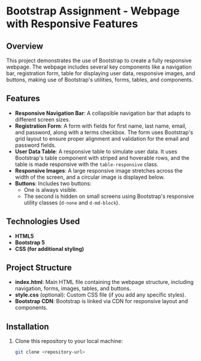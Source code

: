 # Bootstrap Assignment - Webpage with Responsive Features

## Overview
This project demonstrates the use of Bootstrap to create a fully responsive webpage. The webpage includes several key components like a navigation bar, registration form, table for displaying user data, responsive images, and buttons, making use of Bootstrap's utilities, forms, tables, and components.

## Features
- **Responsive Navigation Bar**: A collapsible navigation bar that adapts to different screen sizes.
- **Registration Form**: A form with fields for first name, last name, email, and password, along with a terms checkbox. The form uses Bootstrap's grid layout to ensure proper alignment and validation for the email and password fields.
- **User Data Table**: A responsive table to simulate user data. It uses Bootstrap's table component with striped and hoverable rows, and the table is made responsive with the `table-responsive` class.
- **Responsive Images**: A large responsive image stretches across the width of the screen, and a circular image is displayed below.
- **Buttons**: Includes two buttons:
  - One is always visible.
  - The second is hidden on small screens using Bootstrap's responsive utility classes (`d-none` and `d-md-block`).

## Technologies Used
- **HTML5**
- **Bootstrap 5**
- **CSS (for additional styling)**

## Project Structure
- **index.html**: Main HTML file containing the webpage structure, including navigation, forms, images, tables, and buttons.
- **style.css** (optional): Custom CSS file (if you add any specific styles).
- **Bootstrap CDN**: Bootstrap is linked via CDN for responsive layout and components.

## Installation

1. Clone this repository to your local machine:
   ```bash
   git clone <repository-url>
